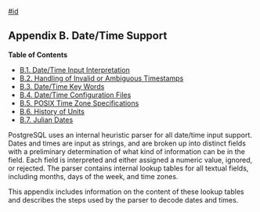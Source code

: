 [#id](#DATETIME-APPENDIX)

## Appendix B. Date/Time Support

**Table of Contents**

- [B.1. Date/Time Input Interpretation](datetime-input-rules)
- [B.2. Handling of Invalid or Ambiguous Timestamps](datetime-invalid-input)
- [B.3. Date/Time Key Words](datetime-keywords)
- [B.4. Date/Time Configuration Files](datetime-config-files)
- [B.5. POSIX Time Zone Specifications](datetime-posix-timezone-specs)
- [B.6. History of Units](datetime-units-history)
- [B.7. Julian Dates](datetime-julian-dates)

PostgreSQL uses an internal heuristic parser for all date/time input support. Dates and times are input as strings, and are broken up into distinct fields with a preliminary determination of what kind of information can be in the field. Each field is interpreted and either assigned a numeric value, ignored, or rejected. The parser contains internal lookup tables for all textual fields, including months, days of the week, and time zones.

This appendix includes information on the content of these lookup tables and describes the steps used by the parser to decode dates and times.
